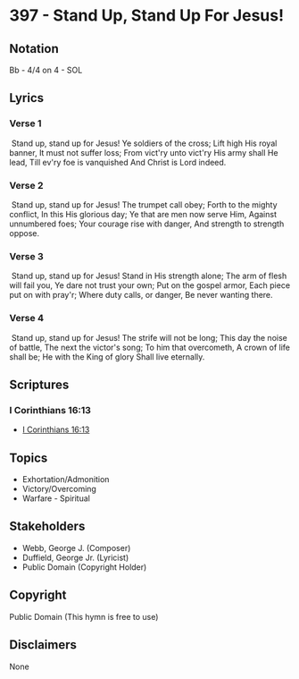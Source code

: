 # 397 - Stand Up, Stand Up For Jesus!

## Notation

Bb - 4/4 on 4 - SOL

## Lyrics

### Verse 1

 Stand up, stand up for Jesus! Ye soldiers of the cross; Lift high His royal banner, It must not suffer loss; From vict'ry unto vict'ry His army shall He lead, Till ev'ry foe is vanquished And Christ is Lord indeed. 

### Verse 2

 Stand up, stand up for Jesus! The trumpet call obey; Forth to the mighty conflict, In this His glorious day; Ye that are men now serve Him, Against unnumbered foes; Your courage rise with danger, And strength to strength oppose.

### Verse 3

 Stand up, stand up for Jesus! Stand in His strength alone; The arm of flesh will fail you, Ye dare not trust your own; Put on the gospel armor, Each piece put on with pray'r; Where duty calls, or danger, Be never wanting there.

### Verse 4

 Stand up, stand up for Jesus! The strife will not be long; This day the noise of battle, The next the victor's song; To him that overcometh, A crown of life shall be; He with the King of glory Shall live eternally. 


## Scriptures

### I Corinthians 16:13

- [I Corinthians 16:13](https://www.biblegateway.com/passage/?search=I%20Corinthians%2016%3A13)


## Topics

- Exhortation/Admonition
- Victory/Overcoming
- Warfare - Spiritual

## Stakeholders

- Webb, George J. (Composer)
- Duffield, George  Jr. (Lyricist)
- Public Domain (Copyright Holder)

## Copyright

Public Domain
(This hymn is free to use)

## Disclaimers

None

